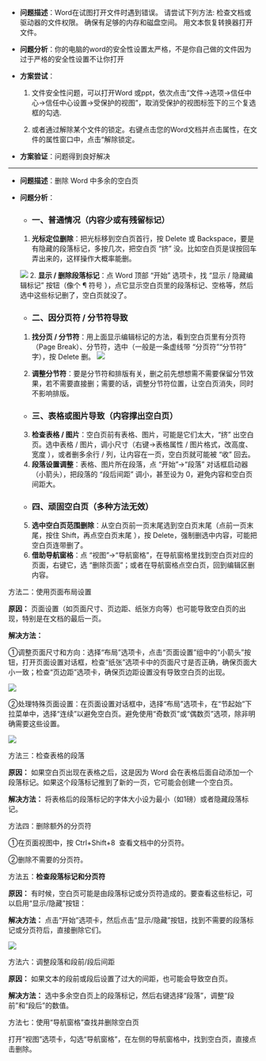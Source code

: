 
- **问题描述**：Word在试图打开文件时遇到错误。 请尝试下列方法: 检查文档或驱动器的文件权限。 确保有足够的内存和磁盘空间。 用文本恢复转换器打开文件。

- **问题分析**：你的电脑的word的安全性设置太严格，不是你自己做的文件因为过于严格的安全性设置不让你打开

- **方案尝试**：
	
	1. 文件安全性问题，可以打开Word 或ppt，依次点击“文件→选项→信任中心→信任中心设置→受保护的视图”，取消受保护的视图标签下的三个复选框的勾选.  
	
	2. 或者通过解除某个文件的锁定。右键点击您的Word文档并点击属性，在文件的属性窗口中，点击“解除锁定。

- **方案验证**：问题得到良好解决

---

- **问题描述**：删除 Word 中多余的空白页

- **问题分析**：
	
	- ### 一、普通情况（内容少或有残留标记）
	
	1. **光标定位删除**：把光标移到空白页首行，按 Delete 或 Backspace，要是有隐藏的段落标记，多按几次，把空白页 “挤” 没。比如空白页是误按回车弄出来的，这样操作大概率能删。
	
	![](https://i-blog.csdnimg.cn/direct/fc965f6f88f847e98c82589e65503519.png)
	2. **显示 / 删除段落标记**：点 Word 顶部 “开始” 选项卡，找 “显示 / 隐藏编辑标记” 按钮（像个 ¶ 符号 ），点它显示空白页里的段落标记、空格等，然后选中这些标记删了，空白页就没了。
	
	
	- ###  二、因分页符 / 分节符导致
	
	1. **找分页 / 分节符**：用上面显示编辑标记的方法，看到空白页里有分页符（Page Break）、分节符，选中（一般是一条虚线带 “分页符”“分节符” 字），按 Delete 删。
	![](https://i-blog.csdnimg.cn/direct/b6305137af4c479cba6243a8b7fec66f.png)

	2. **调整分节符**：要是分节符和排版有关，删之前先想想需不需要保留分节效果，若不需要直接删；需要的话，调整分节符位置，让空白页消失，同时不影响排版。
	
	- ### 三、表格或图片导致（内容撑出空白页）
	
	3. **检查表格 / 图片**：空白页前有表格、图片，可能是它们太大，“挤” 出空白页。选中表格 / 图片，调小尺寸（右键→表格属性 / 图片格式，改高度、宽度 ），或者删多余行 / 列，让内容在一页，空白页就可能被 “收” 回去。
	4. **段落设置调整**：表格、图片所在段落，点 “开始”→“段落” 对话框启动器（小箭头），把段落的 “段后间距” 调小，甚至设为 0，避免内容和空白页间距大。
	
	- ### 四、顽固空白页（多种方法无效）
	
	5. **选中空白页范围删除**：从空白页前一页末尾选到空白页末尾（点前一页末尾，按住 Shift，再点空白页末尾 ），按 Delete，强制删选中内容，可能把空白页连带删了。
	6. **借助导航窗格**：点 “视图”→“导航窗格”，在导航窗格里找到空白页对应的页面，右键它，选 “删除页面”；或者在导航窗格点空白页，回到编辑区删内容。


 方法二：使用页面布局设置

**原因：** 页面设置（如页面尺寸、页边距、纸张方向等）也可能导致空白页的出现，特别是在文档的最后一页。

**解决方法：**

①调整页面尺寸和方向：选择“布局”选项卡，点击“页面设置”组中的“小箭头”按钮，打开页面设置对话框，检查“纸张”选项卡中的页面尺寸是否正确，确保页面大小一致；检查“页边距”选项卡，确保页边距设置没有导致空白页的出现。

![](https://i-blog.csdnimg.cn/direct/8aa3348c86ff468da60b8a4facc86081.png)

②处理特殊页面设置：在页面设置对话框中，选择“布局”选项卡，在“节起始”下拉菜单中，选择“连续”以避免空白页。避免使用“奇数页”或“偶数页”选项，除非明确需要这些设置。

![](https://i-blog.csdnimg.cn/direct/b4f6a225a96748f7b1bd15083b2e56f1.png)

方法三：检查表格的段落

**原因：** 如果空白页出现在表格之后，这是因为 Word 会在表格后面自动添加一个段落标记。如果这个段落标记推到了新的一页，它可能会创建一个空白页。

**解决方法：** 将表格后的段落标记的字体大小设为最小（如1磅）或者隐藏段落标记。




方法四：删除额外的分页符

①在页面视图中，按 Ctrl+Shift+8  查看文档中的分页符。

②删除不需要的分页符。

方法五：**检查段落标记和分页符**

**原因：** 有时候，空白页可能是由段落标记或分页符造成的。要查看这些标记，可以启用“显示/隐藏”按钮：

**解决方法：** 点击“开始”选项卡，然后点击“显示/隐藏”按钮，找到不需要的段落标记或分页符后，直接删除它们。

![](https://i-blog.csdnimg.cn/direct/b6305137af4c479cba6243a8b7fec66f.png)

 方法六：调整段落和段前/段后间距

**原因：** 如果文本的段前或段后设置了过大的间距，也可能会导致空白页。

**解决方法：** 选中多余空白页上的段落标记，然后右键选择“段落”，调整“段前”和“段后”的数值。

 方法七：使用“导航窗格”查找并删除空白页

打开“视图”选项卡，勾选“导航窗格”，在左侧的导航窗格中，找到空白页，直接点击删除。